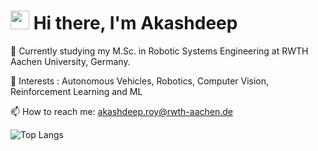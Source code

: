 # <img src="https://raw.githubusercontent.com/iampavangandhi/iampavangandhi/master/gifs/Hi.gif" width="30px"> Hi there, I'm Akashdeep

<!--
**Akashdeep-Roy01/Akashdeep-Roy01** is a ✨ _special_ ✨ repository because its `README.md` (this file) appears on your GitHub profile.

Here are some ideas to get you started:

- 🔭 I’m currently working on ...
- 🌱 I’m currently learning ...
- 👯 I’m looking to collaborate on ...
- 🤔 I’m looking for help with ...
- 💬 Ask me about ...
- 📫 How to reach me: ...
- 😄 Pronouns: ...
- ⚡ Fun fact: ...
-->
:school: Currently studying my M.Sc. in Robotic Systems Engineering at RWTH Aachen University, Germany.

🔭 Interests : Autonomous Vehicles, Robotics, Computer Vision, Reinforcement Learning and ML  

📫 How to reach me: akashdeep.roy@rwth-aachen.de

![Top Langs](https://github-readme-stats.vercel.app/api/top-langs/?username=Akashdeep-Roy01&hide=jupyter%20notebook,cmake,DockerFile,M&theme=github_dark&layout=compact&hide_border=true)
